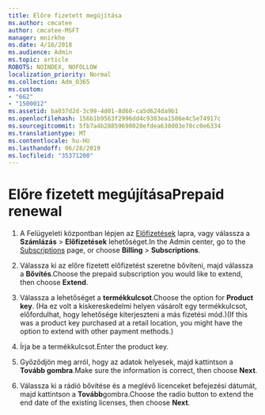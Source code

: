 ```yaml
---
title: Előre fizetett megújítása
ms.author: cmcatee
author: cmcatee-MSFT
manager: mnirkhe
ms.date: 4/16/2018
ms.audience: Admin
ms.topic: article
ROBOTS: NOINDEX, NOFOLLOW
localization_priority: Normal
ms.collection: Adm_O365
ms.custom:
- "662"
- "1500012"
ms.assetid: ba037d2d-3c99-4d01-8d60-ca5d624da9b1
ms.openlocfilehash: 156b1b9563f2996dd4c9303ea1506e4c5e74917c
ms.sourcegitcommit: 5fb7a4b28859690020efdea630d03e70cc0e6334
ms.translationtype: MT
ms.contentlocale: hu-HU
ms.lasthandoff: 06/28/2019
ms.locfileid: "35371200"
---
```

# <a name="prepaid-renewal"></a><span data-ttu-id="b1b7e-102">Előre fizetett megújítása</span><span class="sxs-lookup"><span data-stu-id="b1b7e-102">Prepaid renewal</span></span>

1. <span data-ttu-id="b1b7e-103">A Felügyeleti központban lépjen az [Előfizetések](https://go.microsoft.com/fwlink/p/?linkid=842054) lapra, vagy válassza a **Számlázás** \> **Előfizetések** lehetőséget.</span><span class="sxs-lookup"><span data-stu-id="b1b7e-103">In the Admin center, go to the [Subscriptions](https://go.microsoft.com/fwlink/p/?linkid=842054) page, or choose **Billing** \> **Subscriptions**.</span></span>

2. <span data-ttu-id="b1b7e-104">Válassza ki az előre fizetett előfizetést szeretne bővíteni, majd válassza a **Bővítés**.</span><span class="sxs-lookup"><span data-stu-id="b1b7e-104">Choose the prepaid subscription you would like to extend, then choose **Extend**.</span></span>

3. <span data-ttu-id="b1b7e-105">Válassza a lehetőséget a **termékkulcsot**.</span><span class="sxs-lookup"><span data-stu-id="b1b7e-105">Choose the option for **Product key**.</span></span> <span data-ttu-id="b1b7e-106">(Ha ez volt a kiskereskedelmi helyen vásárolt egy termékkulcsot, előfordulhat, hogy lehetősége kiterjeszteni a más fizetési mód.)</span><span class="sxs-lookup"><span data-stu-id="b1b7e-106">(If this was a product key purchased at a retail location, you might have the option to extend with other payment methods.)</span></span>

4. <span data-ttu-id="b1b7e-107">Írja be a termékkulcsot.</span><span class="sxs-lookup"><span data-stu-id="b1b7e-107">Enter the product key.</span></span>

5. <span data-ttu-id="b1b7e-108">Győződjön meg arról, hogy az adatok helyesek, majd kattintson a **Tovább gombra**.</span><span class="sxs-lookup"><span data-stu-id="b1b7e-108">Make sure the information is correct, then choose **Next**.</span></span>

6. <span data-ttu-id="b1b7e-109">Válassza ki a rádió bővítése és a meglévő licenceket befejezési dátumát, majd kattintson a **Tovább**gombra.</span><span class="sxs-lookup"><span data-stu-id="b1b7e-109">Choose the radio button to extend the end date of the existing licenses, then choose **Next**.</span></span>
